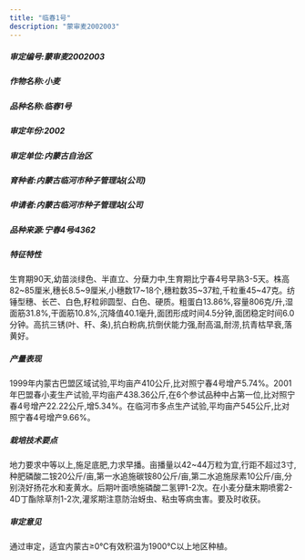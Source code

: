```yaml
---
title: "临春1号"
description: "蒙审麦2002003"
---
```

##### 审定编号:蒙审麦2002003

##### 作物名称:小麦

##### 品种名称:临春1号

##### 审定年份:2002

##### 审定单位:内蒙古自治区

##### 育种者:内蒙古临河市种子管理站(公司)

##### 申请者:内蒙古临河市种子管理站(公司

##### 品种来源:宁春4号∕4362

##### 特征特性
生育期90天,幼苗淡绿色、半直立、分蘖力中,生育期比宁春4号早熟3-5天。株高82~85厘米,穗长8.5~9厘米,小穗数17~18个,穗粒数35~37粒,千粒重45~47克。纺锤型穗、长芒、白色,籽粒卵圆型、白色、硬质。粗蛋白13.86%,容量806克/升,湿面筋31.8%,干面筋10.8%,沉降值40.1毫升,面团形成时间4.5分钟,面团稳定时间6.0分钟。高抗三锈(叶、秆、条),抗白粉病,抗倒伏能力强,耐高温,耐涝,抗青枯早衰,落黄好。

##### 产量表现
1999年内蒙古巴盟区域试验,平均亩产410公斤,比对照宁春4号增产5.74%。2001年巴盟春小麦生产试验,平均亩产438.36公斤,在6个参试品种中占第一位,比对照宁春4号增产22.22公斤,增5.34%。在临河市多点生产试验,平均亩产545公斤,比对照宁春4号增产9.66%。

##### 栽培技术要点
地力要求中等以上,施足底肥,力求早播。亩播量以42~44万粒为宜,行距不超过3寸,种肥磷酸二铵20公斤/亩,第一水追施碳铵80公斤/亩,第二水追施尿素10公斤/亩,分别浇好扬花水和麦黄水。后期叶面喷施磷酸二氢钾1-2次。在小麦分蘖末期喷雾2-4D丁酯除草剂1-2次,灌浆期注意防治蚜虫、粘虫等病虫害。要及时收获。

##### 审定意见
通过审定，适宜内蒙古≥0℃有效积温为1900℃以上地区种植。
